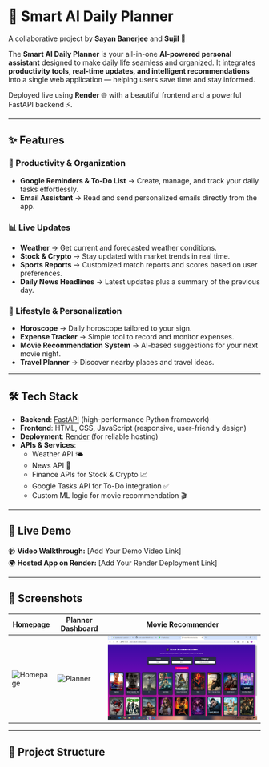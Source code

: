 # 🌟 Smart AI Daily Planner  

A collaborative project by **Sayan Banerjee** and **Sujil** 🚀  

The **Smart AI Daily Planner** is your all-in-one **AI-powered personal assistant** designed to make daily life seamless and organized. It integrates **productivity tools, real-time updates, and intelligent recommendations** into a single web application — helping users save time and stay informed.  

Deployed live using **Render** 🌐 with a beautiful frontend and a powerful FastAPI backend ⚡.  

---

## ✨ Features  

### 📅 Productivity & Organization  
- **Google Reminders & To-Do List** → Create, manage, and track your daily tasks effortlessly.  
- **Email Assistant** → Read and send personalized emails directly from the app.  

### 📊 Live Updates  
- **Weather** → Get current and forecasted weather conditions.  
- **Stock & Crypto** → Stay updated with market trends in real time.  
- **Sports Reports** → Customized match reports and scores based on user preferences.  
- **Daily News Headlines** → Latest updates plus a summary of the previous day.  

### 🔮 Lifestyle & Personalization  
- **Horoscope** → Daily horoscope tailored to your sign.  
- **Expense Tracker** → Simple tool to record and monitor expenses.  
- **Movie Recommendation System** → AI-based suggestions for your next movie night.  
- **Travel Planner** → Discover nearby places and travel ideas.  

---

## 🛠️ Tech Stack  

- **Backend**: [FastAPI](https://fastapi.tiangolo.com/) (high-performance Python framework)  
- **Frontend**: HTML, CSS, JavaScript (responsive, user-friendly design)  
- **Deployment**: [Render](https://render.com/) (for reliable hosting)  
- **APIs & Services**:  
  - Weather API 🌤️  
  - News API 📰  
  - Finance APIs for Stock & Crypto 📈  
  - Google Tasks API for To-Do integration ✅  
  - Custom ML logic for movie recommendation 🎬  

---

## 🚀 Live Demo  

📹 **Video Walkthrough:** [Add Your Demo Video Link]  
🌍 **Hosted App on Render:** [Add Your Render Deployment Link]  

---

## 📸 Screenshots  

| Homepage | Planner Dashboard | Movie Recommender |
|----------|------------------|------------------|
| ![Homepage](assets/homepage.png) | ![Planner](assets/dashboard.png) | ![Movies](assets/movies.png) |

---

## 📂 Project Structure  

